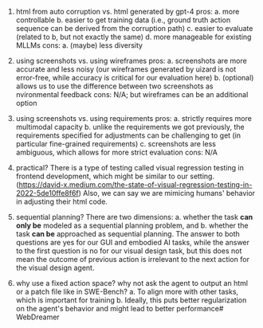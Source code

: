 1. html from auto corruption vs. html generated by gpt-4
pros: 
    a. more controllable
    b. easier to get training data (i.e., ground truth action sequence can be derived from the corruption path)
    c. easier to evaluate (related to b, but not exactly the same)
    d. more manageable for existing MLLMs
cons:
    a. (maybe) less diversity

2. using screenshots vs. using wireframes
pros:
    a. screenshots are more accurate and less noisy (our wireframes generated by uizard is not error-free, while accuracy is critical for our evaluation here)
    b. (optional) allows us to use the difference between two screenshots as nvironmental feedback
cons:
    N/A; but wireframes can be an additional option

3. using screenshots vs. using requirements
pros:
    a. strictly requires more multimodal capacity
    b. unlike the requirements we got previously, the requirements specified for adjustments can be challenging to get (in particular fine-grained requirements)
    c. screenshots are less ambiguous, which allows for more strict evaluation
cons:
    N/A

4. practical?
There is a type of testing called visual regression testing in frontend development, which might be similar to our setting.
(https://david-x.medium.com/the-state-of-visual-regression-testing-in-2022-5de10ffe8f6f)
Also, we can say we are mimicing humans' behavior in adjusting their html code.

5. sequential planning?
There are two dimensions: a. whether the task **can only be** modeled as a sequential planning problem, and b. whether the task **can be** approached as sequential planning.
The answer to both questions are yes for our GUI and embodied AI tasks, while the answer to the first question is no for our visual design task, but this does not mean the outcome of previous action is irrelevant to the next action for the visual design agent.

6. why use a fixed action space? why not ask the agent to output an html or a patch file like in SWE-Bench?
    a. To align more with other tasks, which is important for training
    b. Ideally, this puts better regularization on the agent's behavior and might lead to better performance# WebDreamer
